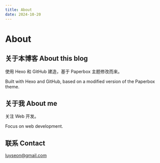 ```yaml
---
title: About
date: 2024-10-20
---
```


# About

## 关于本博客 About this blog

使用 Hexo 和 GitHub 建造，基于 Paperbox 主题修改而来。

Built with Hexo and GitHub, based on a modified version of the Paperbox theme.

## 关于我 About me

关注 Web 开发。

Focus on web development.

## 联系 Contact

luyseon@gmail.com
